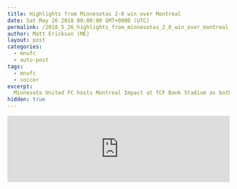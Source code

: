 ```yaml
---
title: Highlights from Minnesotas 2-0 win over Montreal
date: Sat May 26 2018 00:00:00 GMT+0000 (UTC)
permalink: /2018_5_26_highlights_from_minnesotas_2_0_win_over_montreal_md
author: Matt Erickson (ME)
layout: post
categories:
  - mnufc
  - auto-post
tags:
  - mnufc
  - soccer
excerpt:
  Minnesota United FC hosts Montreal Impact at TCF Bank Stadium as both sides look for their first victory since May 5.
hidden: true
---
```

<div class='soccer-video-wrapper'>
<iframe class='soccer-video' width='100%' height='auto' frameborder='0' allowfullscreen src="https://www.mnufc.com/iframe-video?brightcove_id=5790101196001&brightcove_player_id=default&brightcove_account_id=5534894110001"></iframe>
</div>